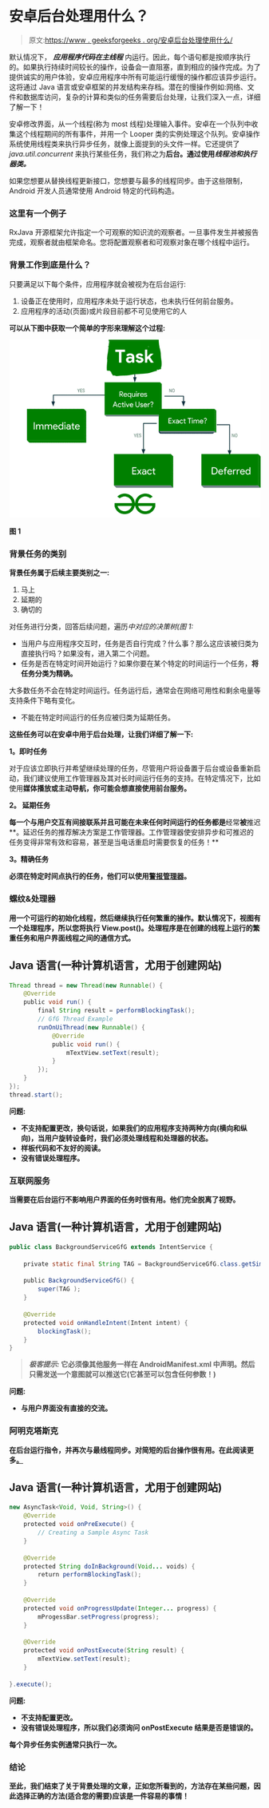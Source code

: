 # 安卓后台处理用什么？

> 原文:[https://www . geeksforgeeks . org/安卓后台处理使用什么/](https://www.geeksforgeeks.org/what-to-use-for-background-processing-in-android/)

默认情况下， ***应用程序代码在主线程*** 内运行。因此，每个语句都是按顺序执行的。如果执行持续时间较长的操作，设备会一直阻塞，直到相应的操作完成。为了提供诚实的用户体验，安卓应用程序中所有可能运行缓慢的操作都应该异步运行。这将通过 Java 语言或安卓框架的并发结构来存档。潜在的慢操作例如:网络、文件和数据库访问，复杂的计算和类似的任务需要后台处理，让我们深入一点，详细了解一下！

安卓修改界面，从一个线程(称为 most 线程)处理输入事件。安卓在一个队列中收集这个线程期间的所有事件，并用一个 Looper 类的实例处理这个队列。安卓操作系统使用线程类来执行异步任务，就像上面提到的头文件一样。它还提供了 *java.util.concurrent* 来执行某些任务，我们称之为**后台。通过使用*线程池和执行器类。***

如果您想要从替换线程更新接口，您想要与最多的线程同步。由于这些限制，Android 开发人员通常使用 Android 特定的代码构造。

### 这里有一个例子

RxJava 开源框架允许指定一个可观察的知识流的观察者。一旦事件发生并被报告完成，观察者就由框架命名。您将配置观察者和可观察对象在哪个线程中运行。

### 背景工作到底是什么？

只要满足以下每个条件，应用程序就会被视为在后台运行:

1.  设备正在使用时，应用程序未处于运行状态，也未执行任何前台服务。
2.  应用程序的活动(页面)或片段目前都不可见使用它的人

**可以从下图中获取一个简单的字形来理解这个过程:**

![](img/a158ac7a48bf035104ceb8eb134b04f2.png)

**图 1**

### 背景任务的类别

**背景任务属于后续主要类别之一:**

1.  马上
2.  延期的
3.  确切的

对任务进行分类，回答后续问题，遍历*中对应的决策树(图 1:*

*   当用户与应用程序交互时，任务是否自行完成？什么事？那么这应该被归类为直接执行吗？如果没有，进入第二个问题。
*   任务是否在特定时间开始运行？如果你要在某个特定的时间运行一个任务，**将任务分类为精确。**

大多数任务不会在特定时间运行。任务运行后，通常会在网络可用性和剩余电量等支持条件下略有变化。

*   不能在特定时间运行的任务应被归类为延期任务。

**这些任务可以在安卓中用于后台处理，让我们详细了解一下:**

**1。即时任务**

对于应该立即执行并希望继续处理的任务，尽管用户将设备置于后台或设备重新启动，我们建议使用工作管理器及其对长时间运行任务的支持。在特定情况下，比如使用**媒体播放或主动导航，你可能会想直接使用前台服务。**

****2。** **延期任务****

**每一个与用户交互有间接联系并且可能在未来任何时间运行的任务都是**经常**被**推迟**。延迟任务的推荐解决方案是工作管理器。工作管理器使安排异步和可推迟的任务变得非常有效和容易，甚至是当电话重启时需要恢复的任务！**

****3。精确任务****

**必须在特定时间点执行的任务，他们可以使用[警报管理器](https://www.geeksforgeeks.org/how-to-build-a-simple-alarm-setter-app-in-android/)。**

### ****螺纹&处理器****

**用一个可运行的初始化线程，然后继续执行任何繁重的操作。默认情况下，视图有一个处理程序，所以您将执行 View.post()。处理程序是在创建的线程上运行的繁重任务和用户界面线程之间的通信方式。**

## **Java 语言(一种计算机语言，尤用于创建网站)**

```java
Thread thread = new Thread(new Runnable() {
    @Override
    public void run() {
        final String result = performBlockingTask();
        // GfG Thread Example
        runOnUiThread(new Runnable() {
            @Override
            public void run() {
                mTextView.setText(result);
            }
        });
    }
});
thread.start();
```

****问题:****

*   **不支持配置更改，换句话说，如果我们的应用程序支持两种方向(横向和纵向)，当用户旋转设备时，我们必须处理线程和处理器的状态。**
*   **样板代码和不友好的阅读。**
*   **没有错误处理程序。**

### **互联网服务**

**当需要在后台运行不影响用户界面的任务时很有用。他们完全脱离了视野。**

## **Java 语言(一种计算机语言，尤用于创建网站)**

```java
public class BackgroundServiceGfG extends IntentService {

    private static final String TAG = BackgroundServiceGfG.class.getSimpleName();

    public BackgroundServiceGfG() {
        super(TAG );
    }

    @Override
    protected void onHandleIntent(Intent intent) {
        blockingTask();
    }
}
```

> *****极客提示:*** 它必须像其他服务一样在 AndroidManifest.xml 中声明。然后只需发送一个意图就可以推送它(它甚至可以包含任何参数！)**

****问题:****

*   **与用户界面没有直接的交流。**

### **阿明克塔斯克**

**在后台运行指令，并再次与最线程同步。对简短的后台操作很有用。在此阅读更多[。](https://developer.android.com/reference/android/os/AsyncTask)**

## **Java 语言(一种计算机语言，尤用于创建网站)**

```java
new AsyncTask<Void, Void, String>() {
    @Override
    protected void onPreExecute() {
        // Creating a Sample Async Task
    }

    @Override
    protected String doInBackground(Void... voids) {
        return performBlockingTask();
    }

    @Override
    protected void onProgressUpdate(Integer... progress) {
        mProgessBar.setProgress(progress);
    }

    @Override
    protected void onPostExecute(String result) {
        mTextView.setText(result);
    }

}.execute();
```

****问题:****

*   **不支持配置更改。**
*   **没有错误处理程序，所以我们必须询问 onPostExecute 结果是否是错误的。**

**每个异步任务实例通常只执行一次。**

### **结论**

**至此，我们结束了关于背景处理的文章，正如您所看到的，方法存在某些问题，因此选择正确的方法(适合您的需要)应该是一件容易的事情！**